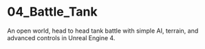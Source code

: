 # 04_Battle_Tank
An open world, head to head tank battle with simple AI, terrain, and advanced controls in Unreal Engine 4.
